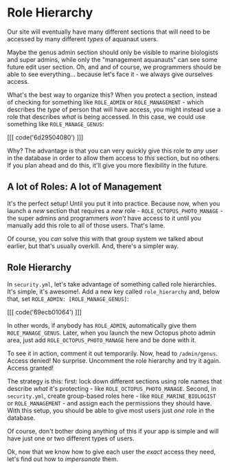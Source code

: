 # Role Hierarchy

Our site will eventually have many different sections that will need to be accessed
by many different *types* of aquanaut users.

Maybe the genus admin section should only be visible to marine biologists and super
admins, while only the "management aquanauts" can see some future edit user section.
Oh, and and of course, we programmers should be able to see everything... because
let's face it - we always give ourselves access.

What's the best way to organize this? When you protect a section, instead of checking
for something like `ROLE_ADMIN` or `ROLE_MANAGEMENT` - which describes the *type*
of person that will have access, you might instead use a role that describes *what*
is being accessed. In this case, we could use something like `ROLE_MANAGE_GENUS`:

[[[ code('6d29504080') ]]]

Why? The advantage is that you can very quickly give this role to *any* user in the
database in order to allow them access to *this* section, but no others. If you plan
ahead and do this, it'll give you more flexibility in the future.

## A lot of Roles: A lot of Management

It's the perfect setup! Until you put it into practice. Because now, when you launch
a *new* section that requires a *new* role - `ROLE_OCTOPUS_PHOTO_MANAGE` - the super
admins and programmers *won't* have access to it until you manually add this role
to all of those users. That's lame.

Of course, you *can* solve this with that group system we talked about earlier, but
that's usually overkill. And, there's a simpler way.

## Role Hierarchy

In `security.yml`, let's take advantage of something called role hierarchies. It's
simple, it's awesome!. Add a new key called `role_hierarchy` and, below that, set
`ROLE_ADMIN: [ROLE_MANAGE_GENUS]`:

[[[ code('69ecb01064') ]]]

In other words, if anybody has `ROLE_ADMIN`, automatically give them `ROLE_MANAGE_GENUS`.
Later, when you launch the new Octopus photo admin area, just add `ROLE_OCTOPUS_PHOTO_MANAGE`
here and be done with it.

To see it in action, comment it out temporarily. Now, head to `/admin/genus`. Access
denied! No surprise. Uncomment the role hierarchy and try it again. Access granted!

The strategy is this: first: lock down different sections using role names that describe
*what* it's protecting - like `ROLE_OCTOPUS_PHOTO_MANAGE`. Second, in `security.yml`,
create group-based roles here - like `ROLE_MARINE_BIOLOGIST` or `ROLE_MANAGEMENT` -
and assign each the permissions they should have. With this setup, you should be
able to give most users just *one* role in the database.

Of course, don't bother doing anything of this if your app is simple and will have
just one or two different types of users.

Ok, now that we know how to give each user the *exact* access they need, let's find
out how to *impersonate* them.
